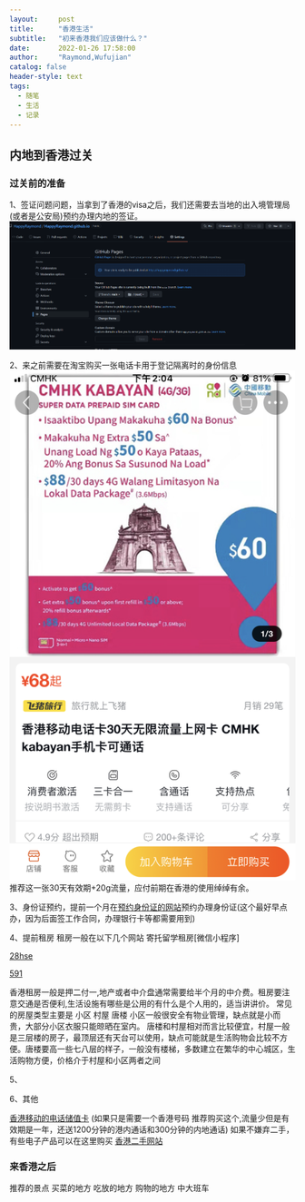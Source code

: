 ```yaml
---
layout:     post
title:      "香港生活"
subtitle:   "初来香港我们应该做什么？"
date:       2022-01-26 17:58:00
author:     "Raymond,Wufujian"
catalog: false
header-style: text
tags:
  - 随笔
  - 生活
  - 记录
---
```

> 

## 内地到香港过关
### 过关前的准备
1、签证问题问题，当拿到了香港的visa之后，我们还需要去当地的出入境管理局(或者是公安局)预约办理内地的签证。
![](\img\blog\hongkongrecords\1.png)

2、来之前需要在淘宝购买一张电话卡用于登记隔离时的身份信息
![](\img\blog\hongkongrecords\2.png) 推荐这一张30天有效期+20g流量，应付前期在香港的使用绰绰有余。

3、身份证预约，提前一个月在[预约身份证的网站](https://www.gov.hk/tc/apps/immdicbooking2.htm)预约办理身份证(这个最好早点办，因为后面签工作合同，办理银行卡等都需要用到)

4、提前租房
  租房一般在以下几个网站
  寄托留学租房[微信小程序]

  [28hse](https://www.28hse.com/?gclid=Cj0KCQiA_8OPBhDtARIsAKQu0gatsufVwLBETH2Q44J2dqHp0t4sbpQYwqio5qscEM-WIF35WpwFZooaAh5HEALw_wcB)


  [591](https://www.591.com.hk/)

  香港租房一般是押二付一,地产或者中介盘通常需要给半个月的中介费。租房要注意交通是否便利,生活设施有哪些是公用的有什么是个人用的，适当讲讲价。
  常见的房屋类型主要是 小区 村屋 唐楼
  小区一般很安全有物业管理，缺点就是小而贵，大部分小区衣服只能晾晒在室内。
   唐楼和村屋相对而言比较便宜，村屋一般是三层楼的房子，最顶层还有天台可以使用，缺点可能就是生活购物会比较不方便。唐楼要高一些七八层的样子，一般没有楼梯，多数建立在繁华的中心城区，生活购物方便，价格介于村屋和小区两者之间


  
5、


6、其他

[香港移动的电话储值卡]() (如果只是需要一个香港号码 推荐购买这个,流量少但是有效期是一年，还送1200分钟的港内通话和300分钟的内地通话)
如果不嫌弃二手，有些电子产品可以在这里购买
[香港二手网站]() 


### 来香港之后
推荐的景点 
买菜的地方
吃放的地方
购物的地方
中大班车




